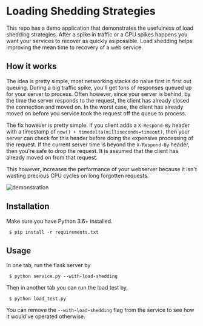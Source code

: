# Loading Shedding Strategies

This repo has a demo application that demonstrates the usefulness of load shedding strategies.
After a spike in traffic or a CPU spikes happens you want your services to recover as quickly as possible.
Load shedding helps improving the mean time to recovery of a web service.

## How it works

The idea is pretty simple, most networking stacks do naive first in first out queuing.
During a big traffic spike, you'll get tons of responses queued up for your server to process.
Often however, since your server is behind, by the time the server responds to the request, the client has already closed the connection and moved on.
In the worst case, the client has already moved on before you service took the request off the queue to process.

The fix however is pretty simple.
If you client adds a `X-Respond-By` header with a timestamp of `now() + timedelta(milliseconds=timeout)`,
then your server can check for this header before doing the expensive processing of the request.
If the current server time is beyond the `X-Respond-By` header, then you're safe to drop the request.
It is assumed that the client has already moved on from that request.

This however, increases the performance of your webserver because it isn't wasting precious CPU cycles on long forgotten requests.

![demonstration](https://media2.giphy.com/media/Kyac5iuJu0K4ZSPLfC/giphy.gif)

## Installation

Make sure you have Python 3.6+ installed.

```
 $ pip install -r requirements.txt
```

## Usage

In one tab, run the flask server by

```
 $ python service.py --with-load-shedding
```

Then in another tab you can run the load test by,

```
 $ python load_test.py
```

You can remove the `--with-load-shedding` flag from the service to see how it would've operated otherwise.


